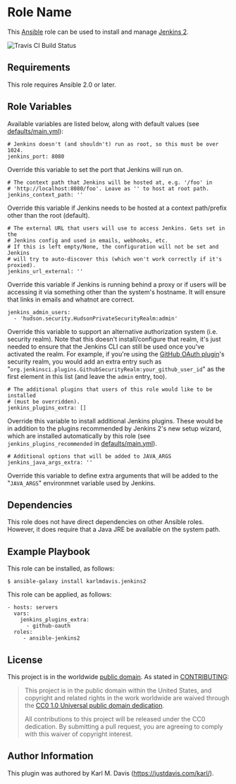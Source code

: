 Role Name
=========

This [Ansible](https://www.ansible.com/) role can be used to install and manage [Jenkins 2](https://jenkins.io/2.0/).

![Travis CI Build Status](https://travis-ci.org/karlmdavis/ansible-jenkins2.svg)

Requirements
------------

This role requires Ansible 2.0 or later.

Role Variables
--------------

Available variables are listed below, along with default values (see [defaults/main.yml](defaults/main.yml)):

    # Jenkins doesn't (and shouldn't) run as root, so this must be over 1024.
    jenkins_port: 8080

Override this variable to set the port that Jenkins will run on.

    # The context path that Jenkins will be hosted at, e.g. '/foo' in 
    # 'http://localhost:8080/foo'. Leave as '' to host at root path.
    jenkins_context_path: ''

Override this variable if Jenkins needs to be hosted at a context path/prefix other than the root (default).

    # The external URL that users will use to access Jenkins. Gets set in the
    # Jenkins config and used in emails, webhooks, etc.
    # If this is left empty/None, the configuration will not be set and Jenkins
    # will try to auto-discover this (which won't work correctly if it's proxied).
    jenkins_url_external: ''

Override this variable if Jenkins is running behind a proxy or if users will be accessing it via something other than the system's hostname. It will ensure that links in emails and whatnot are correct.

    jenkins_admin_users:
      - 'hudson.security.HudsonPrivateSecurityRealm:admin'

Override this variable to support an alternative authorization system (i.e.  security realm). Note that this doesn't install/configure that realm, it's just needed to ensure that the Jenkins CLI can still be used once you've activated the realm. For example, if you're using the [GitHub OAuth plugin](https://wiki.jenkins-ci.org/display/JENKINS/Github+OAuth+Plugin)'s security realm, you would add an extra entry such as "`org.jenkinsci.plugins.GithubSecurityRealm:your_github_user_id`" as the first element in this list (and leave the `admin` entry, too).

    # The additional plugins that users of this role would like to be installed 
    # (must be overridden).
    jenkins_plugins_extra: []

Override this variable to install additional Jenkins plugins. These would be in addition to the plugins recommended by Jenkins 2's new setup wizard, which are installed automatically by this role (see `jenkins_plugins_recommended` in [defaults/main.yml](defaults/main.yml)).

    # Additional options that will be added to JAVA_ARGS
    jenkins_java_args_extra: ''

Override this variable to define extra arguments that will be added to the "`JAVA_ARGS`" environmnet variable used by Jenkins.

Dependencies
------------

This role does not have direct dependencies on other Ansible roles. However, it does require that a Java JRE be available on the system path.

Example Playbook
----------------

This role can be installed, as follows:

    $ ansible-galaxy install karlmdavis.jenkins2

This role can be applied, as follows:

    - hosts: servers
      vars:
        jenkins_plugins_extra:
          - github-oauth
      roles:
         - ansible-jenkins2

License
-------

This project is in the worldwide [public domain](LICENSE.md). As stated in [CONTRIBUTING](CONTRIBUTING.md):

> This project is in the public domain within the United States, and copyright and related rights in the work worldwide are waived through the [CC0 1.0 Universal public domain dedication](https://creativecommons.org/publicdomain/zero/1.0/).
>
> All contributions to this project will be released under the CC0 dedication. By submitting a pull request, you are agreeing to comply with this waiver of copyright interest.

Author Information
------------------

This plugin was authored by Karl M. Davis (https://justdavis.com/karl/).

